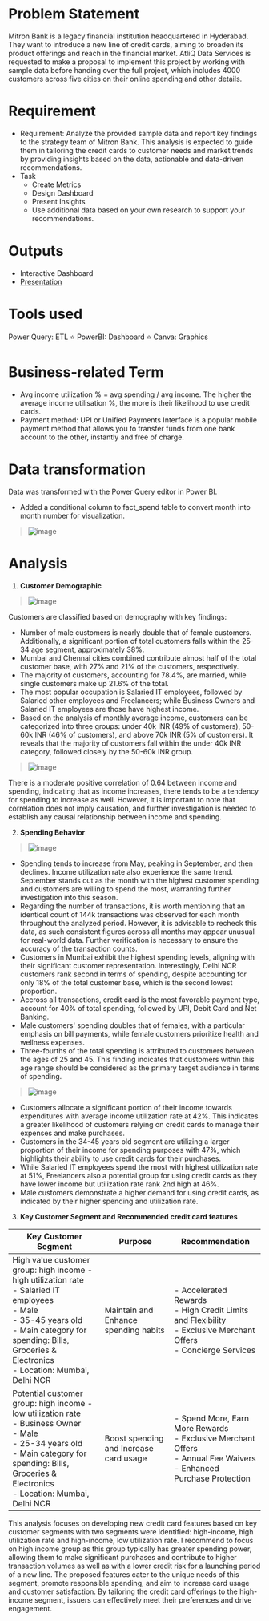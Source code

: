 # Problem Statement
Mitron Bank is a legacy financial institution headquartered in Hyderabad. They want to introduce a new line of credit cards, aiming to broaden its product offerings and reach in the financial market. 
AtliQ Data Services is requested to make a proposal to implement this project by working with sample data before handing over the full project, which includes 4000 customers across five cities on their online spending and other details.

#	Requirement
- Requirement: Analyze the provided sample data and report key findings to the strategy team of Mitron Bank. This analysis is expected to guide them in tailoring the credit cards to customer needs and market trends by providing insights based on the data, actionable and data-driven recommendations.
- Task
  -	Create Metrics
  -	Design Dashboard
  -	Present Insights
  -	Use additional data based on your own research to support your recommendations.
# Outputs
- Interactive Dashboard
- [Presentation](https://github.com/thupham16/banking-analysis/blob/main/Banking%20analysis.pdf) 
# Tools used
Power Query: ETL ⭐ PowerBI: Dashboard ⭐ Canva: Graphics

#	Business-related Term
- Avg income utilization % = avg spending / avg income. The higher the average income utilisation %, the more is their likelihood to use credit cards.
-	Payment method: UPI or Unified Payments Interface is a popular mobile payment method that allows you to transfer funds from one bank account to the other, instantly and free of charge.

#	Data transformation
Data was transformed with the Power Query editor in Power BI.
- Added a conditional column to fact_spend table to convert month into month number for visualization.
>![image](https://github.com/thupham16/banking-analysis/assets/119646834/5e9c5098-fe46-42f0-a615-2b6bfe785c23)

# Analysis
1. **Customer Demographic**
>
>![image](https://github.com/thupham16/banking-analysis/assets/119646834/47bb30d3-69d3-469c-8424-aa4893c50909)

>
Customers are classified based on demography with key findings:
- Number of male customers is nearly double that of female customers. Additionally, a significant portion of total customers falls within the 25-34 age segment, approximately 38%.
- Mumbai and Chennai cities combined contribute almost half of the total customer base, with 27% and 21% of the customers, respectively.
- The majority of customers, accounting for 78.4%, are married, while single customers make up 21.6% of the total.
- The most popular occupation is Salaried IT employees, followed by Salaried other employees and Freelancers; while Business Owners and Salaried IT employees are those have highest income.
- Based on the analysis of monthly average income, customers can be categorized into three groups: under 40k INR (49% of customers), 50-60k INR (46% of customers), and above 70k INR (5% of customers). It reveals that the majority of customers fall within the under 40k INR category, followed closely by the 50-60k INR group.
>![image](https://github.com/thupham16/banking-analysis/assets/119646834/93d72e4f-7d8d-4355-8438-935c4c4c7a58)
>
There is a moderate positive correlation of 0.64 between income and spending, indicating that as income increases, there tends to be a tendency for spending to increase as well. However, it is important to note that correlation does not imply causation, and further investigation is needed to establish any causal relationship between income and spending.

2. **Spending Behavior**
> ![image](https://github.com/thupham16/banking-analysis/assets/119646834/1179fb91-ecc2-4eda-8507-1516133b4a1d)


- Spending tends to increase from May, peaking in September, and then declines. Income utilization rate also experience the same trend. September stands out as the month with the highest customer spending and customers are willing to spend the most, warranting further investigation into this season.
- Regarding the number of transactions, it is worth mentioning that an identical count of 144k transactions was observed for each month throughout the analyzed period. However, it is advisable to recheck this data, as such consistent figures across all months may appear unusual for real-world data. Further verification is necessary to ensure the accuracy of the transaction counts.
- Customers in Mumbai exhibit the highest spending levels, aligning with their significant customer representation. Interestingly, Delhi NCR customers rank second in terms of spending, despite accounting for only 18% of the total customer base, which is the second lowest proportion.
- Accross all transactions, credit card is the most favorable payment type, account for 40% of total spending, followed by UPI, Debit Card and Net Banking.
- Male customers' spending doubles that of females, with a particular emphasis on bill payments, while female customers prioritize health and wellness expenses.
- Three-fourths of the total spending is attributed to customers between the ages of 25 and 45. This finding indicates that customers within this age range should be considered as the primary target audience in terms of spending.
>
>![image](https://github.com/thupham16/banking-analysis/assets/119646834/7fb76e5b-d51f-4955-a21a-8995ce2f3bee)

- Customers allocate a significant portion of their income towards expenditures with average income utilization rate at 42%. This indicates a greater likelihood of customers relying on credit cards to manage their expenses and make purchases.
- Customers in the 34-45 years old segment are utilizing a larger proportion of their income for spending purposes with 47%, which highlights their ability to use credit cards for their purchases.
- While Salaried IT employees spend the most with highest utilization rate at 51%, Freelancers also a potential group for using credit cards as they have lower income but utilization rate rank 2nd high at 46%.
- Male customers demonstrate a higher demand for using credit cards, as indicated by their higher spending and utilization rate.

3. **Key Customer Segment and Recommended credit card features**
>
  | Key Customer Segment | Purpose | Recommendation |
  | --- | -------- | -------- |
  | High value customer group: high income - high utilization rate <br>- Salaried IT employees <br>- Male <br>- 35-45 years old <br>- Main category for spending: Bills, Groceries & Electronics <br>- Location: Mumbai, Delhi NCR| Maintain and Enhance spending habits| - Accelerated Rewards <br>- High Credit Limits and Flexibility <br>- Exclusive Merchant Offers <br>- Concierge Services|
  | Potential customer group: high income - low utilization rate <br>- Business Owner <br>- Male <br>- 25-34 years old <br>- Main category for spending: Bills, Groceries & Electronics <br>- Location: Mumbai, Delhi NCR| Boost spending and Increase card usage| - Spend More, Earn More Rewards <br>- Exclusive Merchant Offers <br>- Annual Fee Waivers <br>- Enhanced Purchase Protection|
>
This analysis focuses on developing new credit card features based on key customer segments with two segments were identified: high-income, high utilization rate and high-income, low utilization rate. I recommend to focus on high income group as this group typically has greater spending power, allowing them to make significant purchases and contribute to higher transaction volumes as well as with a lower credit risk for a launching period of a new line. The proposed features cater to the unique needs of this segment, promote responsible spending, and aim to increase card usage and customer satisfaction. By tailoring the credit card offerings to the high-income segment, issuers can effectively meet their preferences and drive engagement.

